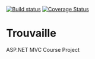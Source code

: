 [![Build status](https://ci.appveyor.com/api/projects/status/qh6fo9nnkhcq6e9l?svg=true)](https://ci.appveyor.com/project/TeodSt/trouvaille)
[![Coverage Status](https://coveralls.io/repos/github/TeodSt/Trouvaille/badge.svg?branch=master)](https://coveralls.io/github/TeodSt/Trouvaille?branch=master)

# Trouvaille
ASP.NET MVC Course Project
